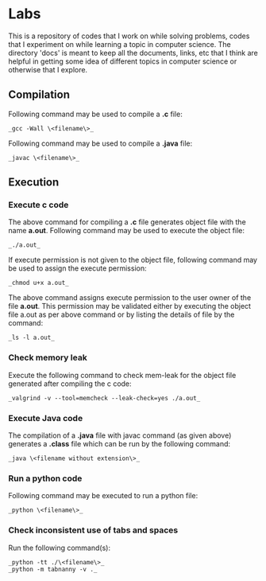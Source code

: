 # Labs
This is a repository of codes that I work on while solving problems, codes that
I experiment on while learning a topic in computer science. The directory 'docs'
is meant to keep all the documents, links, etc that I think are helpful in
getting some idea of different topics in computer science or otherwise that I
explore. 

## Compilation 
Following command may be used to compile a **.c** file:

    _gcc -Wall \<filename\>_

Following command may be used to compile a **.java** file:

    _javac \<filename\>_

## Execution 
### Execute c code 
The above command for compiling a **.c** file generates object file with the
name **a.out**. Following command may be used to execute the object file:

    _./a.out_

If execute permission is not given to the object file, following command may be
used to assign the execute permission:

    _chmod u+x a.out_

The above command assigns execute permission to the user owner of the file
**a.out**. This permission may be validated either by executing the object file
a.out as per above command or by listing the details of file by the command:

    _ls -l a.out_

### Check memory leak 
Execute the following command to check mem-leak for the object file generated
after compiling the c code:

    _valgrind -v --tool=memcheck --leak-check=yes ./a.out_

### Execute Java code 
The compilation of a **.java** file with javac command (as
given above) generates a **.class** file which can be run by the following
command:

    _java \<filename without extension\>_

### Run a python code 
Following command may be executed to run a python file:

    _python \<filename\>_

### Check inconsistent use of tabs and spaces
Run the following command(s):

    _python -tt ./\<filename\>_
    _python -m tabnanny -v ._

